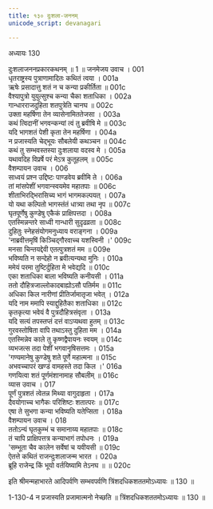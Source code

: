 ```yaml
---
title: १३० दुःशला-जननम्
unicode_script: devanagari

---
```



अध्यायः 130

दुःशलाजननप्रकारकथनम् ॥ 1 ॥
जनमेजय उवाच ।	001  
धृतराष्ट्रस्य पुत्राणामादितः कथितं त्वया ।	001a  
ऋषेः प्रसादात्तु शतं न च कन्या प्रकीर्तिता ॥	001c  
वैश्यापुत्रो युयुत्सुश्च कन्या चैका शताधिका ।	002a  
गान्धारराजदुहिता शतपुत्रेति चानघ ॥	002c  
उक्ता महर्षिणा तेन व्यासेनामिततेजसा ।	003a  
कथं त्विदानीं भगवन्कन्यां त्वं तु ब्रवीषि मे ॥	003c  
यदि भागशतं पेशी कृता तेन महर्षिणा ।	004a  
न प्रजास्यति चेद्भूयः सौबलेयी कथञ्चन ॥	004c  
कथं तु सम्भवस्तस्या दुःशलाया वदस्व मे ।	005a  
यथावदिह विप्रर्षे परं मेऽत्र कुतूहलम् ॥	005c  
वैशम्पायन उवाच ।	006  
साध्वयं प्रश्न उद्दिष्टः पाण्डवेय ब्रवीमि ते ।	006a  
तां मांसपेशीं भगवान्स्वयमेव महातपाः ॥	006c  
शीताभिरद्भिरासिच्य भागं भागमकल्पयत् ।	007a  
यो यथा कल्पितो भागस्तंतं धात्र्या तथा नृप ॥	007c  
घृतपूर्णेषु कुण्डेषु एकैकं प्राक्षिपत्तदा ।	008a  
एतस्मिन्नन्तरे साध्वी गान्धारी सुदृढव्रता ॥	008c  
दुहितुः स्नेहसंयोगमनुध्याय वराङ्गना ।	009a  
\'नाब्रवीत्तमृषिं किञ्चिद्गौरवाच्च यशस्विनी ।\'	009c  
मनसा चिन्तयद्देवी एतत्पुत्रशतं मम ॥	009e  
भविष्यति न सन्देहो न ब्रवीत्यन्यथा मुनिः ।	010a  
ममेयं परमा तुष्टिर्दुहिता मे भवेद्यदि ॥	010c  
एका शताधिका बाला भविष्यति कनीयसी ।	011a  
ततो दौहित्रजाल्लोकादबाह्योऽसौ पतिर्मम ॥	011c  
अधिका किल नारीणां प्रीतिर्जामातृजा भवेत् ।	012a  
यदि नाम ममापि स्याद्दुहितैका शताधिका ॥	012c  
कृतकृत्या भवेयं वै पुत्रदौहित्रसंवृता ।	013a  
यदि सत्यं तपस्तप्तं दत्तं वाऽप्यथवा हुतम् ॥	013c  
गुरवस्तोषिता वापि तथाऽस्तु दुहिता मम ।	014a  
एतस्मिन्नेव काले तु कृष्णद्वैपायनः स्वयम् ॥	014c  
व्यभजत्स तदा पेशीं भगवानृषिसत्तमः ।	015a  
\'गण्यमानेषु कुण्डेषु शते पूर्णे महात्मना ॥	015c  
अभवच्चापरं खण्डं वामहस्ते तदा किल ।\'	016a  
गणयित्वा शतं पूर्णमंशानामाह सौबलीम् ॥	016c  
व्यास उवाच ।	017  
पूर्णं पुत्रशतं त्वेतन्न मिथ्या वागुदाहृता ।	017a  
दैवयोगाच्च भागैकः परिशिष्टः शतात्परः ॥	017c  
एषा ते सुभगा कन्या भविष्यति यतेप्सिता ।	018a  
वैशम्पायन उवाच ।	018  
ततोऽन्यं घृतकुम्भं च समानाय्य महातपाः ॥	018c  
तं चापि प्राक्षिपत्तत्र कन्याभागं तपोधनः ।	019a  
\'सम्भूता चैव कालेन सर्वेषां च यवीयसी ॥	019c  
ऐतत्ते कथितं राजन्दुःशलाजन्म भारत ।	020a  
ब्रूहि राजेन्द्र किं भूयो वर्तयिष्यामि तेऽनघ ॥ ॥	020c  

इति श्रीमन्महाभारते आदिपर्वणि सम्भवपर्वणि त्रिंशदधिकशततमोऽध्यायः ॥ 130 ॥

1-130-4 न प्रजास्यति प्रजामात्मनो नेच्छति ॥ त्रिंशदधिकशततमोऽध्यायः ॥ 130 ॥